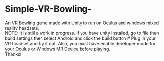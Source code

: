 # Simple-VR-Bowling-
An VR Bowling game made with Unity to run on Oculus and windows mixed reality headsets. \
NOTE: It is still a work in progress. If you have unity installed, go to file  then build settings then select Android and click the build button #
Plug in your VR headset and try it out. Also, you must have enable developer mode for your Oculus or Windows MR Device before playing. \
Thanks!

